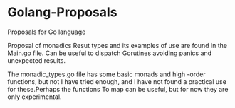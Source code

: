 # Golang-Proposals
Proposals for Go language

Proposal of monadics Resut types and its examples of use are found in the Main.go file. 
Can be useful to dispatch Gorutines avoiding panics and unexpected results.

The monadic_types.go file has some basic monads and high -order functions, but not 
I have tried enough, and I have not found a practical use for these.Perhaps the functions 
To map can be useful, but for now they are only experimental.
